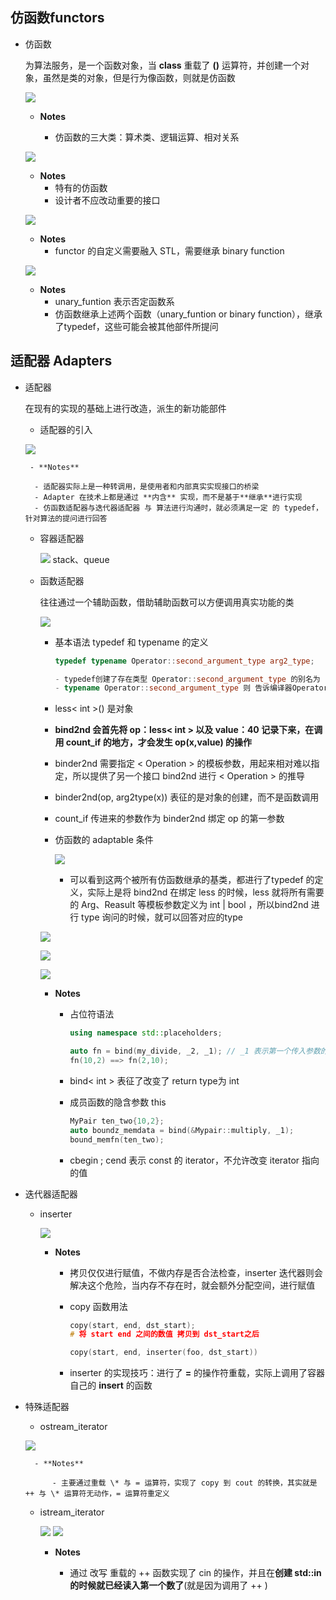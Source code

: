 ## 仿函数functors

- 仿函数

	为算法服务，是一个函数对象，当 **class** 重载了 **()** 运算符，并创建一个对象，虽然是类的对象，但是行为像函数，则就是仿函数
    
    ![](./img/93.png)
    - **Notes**

		- 仿函数的三大类：算术类、逻辑运算、相对关系
    
  ![](./img/94.png)
  - **Notes**
	- 特有的仿函数
	- 设计者不应改动重要的接口

  ![](./img/95.png)
   - **Notes**
       - functor 的自定义需要融入 STL，需要继承 binary function
  
  ![](./img/96.png)
  - **Notes**
       - unary_funtion 表示否定函数系
       - 仿函数继承上述两个函数（unary_funtion or binary function），继承了typedef，这些可能会被其他部件所提问

## 适配器 Adapters

- 适配器
	
    在现有的实现的基础上进行改造，派生的新功能部件
    
    - 适配器的引入
   
   ![](./img/97.png)
    
       - **Notes**

		- 适配器实际上是一种转调用，是使用者和内部真实实现接口的桥梁
		- Adapter 在技术上都是通过 **内含** 实现，而不是基于**继承**进行实现
		- 仿函数适配器与迭代器适配器 与 算法进行沟通时，就必须满足一定 的 typedef，针对算法的提问进行回答

	- 容器适配器
		
        ![](./img/98.png)
		stack、queue
        
  - 函数适配器
	
    往往通过一个辅助函数，借助辅助函数可以方便调用真实功能的类
    
	![](./img/99.png)
    - 基本语法 typedef 和 typename 的定义
		```C++
        typedef typename Operator::second_argument_type arg2_type;
        
        - typedef创建了存在类型 Operator::second_argument_type 的别名为  arg2_type
        - typename Operator::second_argument_type 则 告诉编译器Operator::second_argument_type 是一个类型而不是一个成员
        ```
    - less< int >() 是对象
    - **bind2nd 会首先将 op：less< int > 以及 value：40 记录下来，在调用 count_if 的地方，才会发生 op(x,value) 的操作**
    - binder2nd 需要指定 < Operation > 的模板参数，用起来相对难以指定，所以提供了另一个接口 bind2nd 进行 < Operation > 的推导
    - binder2nd<Operation>(op, arg2type(x)) 表征的是对象的创建，而不是函数调用 
    - count_if 传进来的参数作为 binder2nd 绑定 op 的第一参数

	- 仿函数的 adaptable 条件
	
    	![](./img/100.png)
        
        - 可以看到这两个被所有仿函数继承的基类，都进行了typedef 的定义，实际上是将 bind2nd 在绑定 less 的时候，less 就将所有需要的 Arg、Reasult 等模板参数定义为 int | bool ，所以bind2nd 进行 type 询问的时候，就可以回答对应的type
  
     ![](./img/102.png)
        
    ![](./img/101.png)
    
    ![](./img/103.png)
  	- **Notes**

		- 占位符语法

			```C++
            using namespace std::placeholders;
            
            auto fn = bind(my_divide, _2, _1); // _1 表示第一个传入参数的位置
            fn(10,2) ==> fn(2,10);
            ```
        - bind< int > 表征了改变了 return type为 int
        - 成员函数的隐含参数 this

			```C++
            MyPair ten_two{10,2};
            auto boundz_memdata = bind(&Mypair::multiply, _1);
            bound_memfn(ten_two);
            ```
        - cbegin ; cend 表示 const 的 iterator，不允许改变 iterator 指向的值    

 - 迭代器适配器

	- inserter

		![](./img/104.png)
		- **Notes**

			- 拷贝仅仅进行赋值，不做内存是否合法检查，inserter 迭代器则会解决这个危险，当内存不存在时，就会额外分配空间，进行赋值
			- copy 函数用法

				```C++
                copy(start, end, dst_start);
                # 将 start end 之间的数值 拷贝到 dst_start之后
                
                copy(start, end, inserter(foo, dst_start))
                ```
           - inserter 的实现技巧：进行了 **=** 的操作符重载，实际上调用了容器自己的 **insert** 的函数

- 特殊适配器

	- ostream_iterator
	
    ![](./img/105.png)
    
    	- **Notes**

			- 主要通过重载 \* 与 = 运算符，实现了 copy 到 cout 的转换，其实就是 ++ 与 \* 运算符无动作，= 运算符重定义

	- istream_iterator

		![](./img/106.png)
        ![](./img/107.png)
        - **Notes**

			- 通过 改写 重载的 ++ 函数实现了 cin 的操作，并且在**创建 std::in 的时候就已经读入第一个数了**(就是因为调用了 ++ )